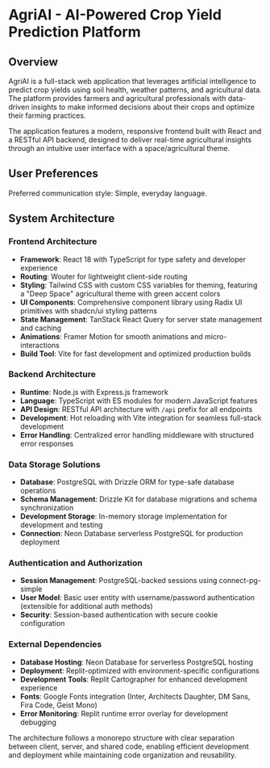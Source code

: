 # AgriAI - AI-Powered Crop Yield Prediction Platform

## Overview

AgriAI is a full-stack web application that leverages artificial intelligence to predict crop yields using soil health, weather patterns, and agricultural data. The platform provides farmers and agricultural professionals with data-driven insights to make informed decisions about their crops and optimize their farming practices.

The application features a modern, responsive frontend built with React and a RESTful API backend, designed to deliver real-time agricultural insights through an intuitive user interface with a space/agricultural theme.

## User Preferences

Preferred communication style: Simple, everyday language.

## System Architecture

### Frontend Architecture
- **Framework**: React 18 with TypeScript for type safety and developer experience
- **Routing**: Wouter for lightweight client-side routing
- **Styling**: Tailwind CSS with custom CSS variables for theming, featuring a "Deep Space" agricultural theme with green accent colors
- **UI Components**: Comprehensive component library using Radix UI primitives with shadcn/ui styling patterns
- **State Management**: TanStack React Query for server state management and caching
- **Animations**: Framer Motion for smooth animations and micro-interactions
- **Build Tool**: Vite for fast development and optimized production builds

### Backend Architecture
- **Runtime**: Node.js with Express.js framework
- **Language**: TypeScript with ES modules for modern JavaScript features
- **API Design**: RESTful API architecture with `/api` prefix for all endpoints
- **Development**: Hot reloading with Vite integration for seamless full-stack development
- **Error Handling**: Centralized error handling middleware with structured error responses

### Data Storage Solutions
- **Database**: PostgreSQL with Drizzle ORM for type-safe database operations
- **Schema Management**: Drizzle Kit for database migrations and schema synchronization
- **Development Storage**: In-memory storage implementation for development and testing
- **Connection**: Neon Database serverless PostgreSQL for production deployment

### Authentication and Authorization
- **Session Management**: PostgreSQL-backed sessions using connect-pg-simple
- **User Model**: Basic user entity with username/password authentication (extensible for additional auth methods)
- **Security**: Session-based authentication with secure cookie configuration

### External Dependencies
- **Database Hosting**: Neon Database for serverless PostgreSQL hosting
- **Deployment**: Replit-optimized with environment-specific configurations
- **Development Tools**: Replit Cartographer for enhanced development experience
- **Fonts**: Google Fonts integration (Inter, Architects Daughter, DM Sans, Fira Code, Geist Mono)
- **Error Monitoring**: Replit runtime error overlay for development debugging

The architecture follows a monorepo structure with clear separation between client, server, and shared code, enabling efficient development and deployment while maintaining code organization and reusability.